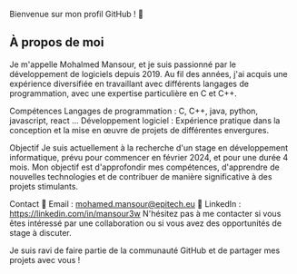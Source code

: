 Bienvenue sur mon profil GitHub ! 🌟

<h2>À propos de moi</h2>
Je m'appelle Mohalmed Mansour, et je suis passionné par le développement de logiciels depuis 2019. Au fil des années, j'ai acquis une expérience diversifiée en travaillant avec différents langages de programmation, avec une expertise particulière en C et C++.

Compétences
Langages de programmation : C, C++, java, python, javascript, react ...
Développement logiciel : Expérience pratique dans la conception et la mise en œuvre de projets de différentes envergures.

Objectif
Je suis actuellement à la recherche d'un stage en développement informatique, prévu pour commencer en février 2024, et pour une durée 4 mois. Mon objectif est d'approfondir mes compétences, d'apprendre de nouvelles technologies et de contribuer de manière significative à des projets stimulants.

Contact
📧 Email : mohamed.mansour@epitech.eu
📱 LinkedIn : https://linkedin.com/in/mansour3w
N'hésitez pas à me contacter si vous êtes intéressé par une collaboration ou si vous avez des opportunités de stage à discuter.

Je suis ravi de faire partie de la communauté GitHub et de partager mes projets avec vous !

<!--
**MomoMarignane/MomoMarignane** is a ✨ _special_ ✨ repository because its `README.md` (this file) appears on your GitHub profile.

Here are some ideas to get you started:

- 🔭 I’m currently working on ...
- 🌱 I’m currently learning ...
- 👯 I’m looking to collaborate on ...
- 🤔 I’m looking for help with ...
- 💬 Ask me about ...
- 📫 How to reach me: ...
- 😄 Pronouns: ...
- ⚡ Fun fact: ...
-->
